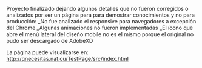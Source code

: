 Proyecto finalizado dejando algunos detalles
que no fueron corregidos o analizados por ser
un página para para demostrar conocimientos y
no para producción:
_No fue analizado el responsive para navegadores
a excepción del Chrome
_Algunas animaciones no fueron implementadas
_El ícono que abre el menú lateral del diseño
mobile no es el mismo porque el original no pudo
ser descargado de AdobeXD


La página puede visualizarse en:
 http://qnecesitas.nat.cu/TestPage/src/index.html
